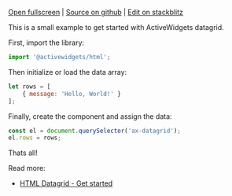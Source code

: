 
[Open fullscreen](https://html.activewidgets.com/hello-world/) | [Source on github](https://github.com/activewidgets/html/tree/master/examples/hello-world) | [Edit on stackblitz](https://stackblitz.com/github/activewidgets/html/tree/master/examples/hello-world?file=src/index.js)

This is a small example to get started with ActiveWidgets datagrid.

First, import the library:

```js
import '@activewidgets/html';
```

Then initialize or load the data array:

```js
let rows = [
    { message: 'Hello, World!' }
];
```

Finally, create the component and assign the data:

```js
const el = document.querySelector('ax-datagrid');
el.rows = rows;
```

Thats all! 

Read more:

 - [HTML Datagrid - Get started](https://activewidgets.com/guide/env/html/)
